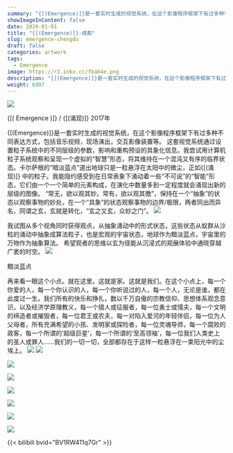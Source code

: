 ```yaml
---
summary: "{[(Emergence)]}是一套实时生成的视觉系统，在这个影像程序框架下有过多种不同表达方式，包括音乐视频，现场演出，交互影像装置等。"
showImageInContent: false
date: 2020-01-01
title: "{[(Emergence)]}-成都"
slug: emergence-chengdu
draft: false
categories: artwork
tags:
  - Emergence
image: https://r2.inkx.cc/fbab4e.png
description: "{[(Emergence)]}是一套实时生成的视觉系统，在这个影像程序框架下有过多种不同表达方式，包括音乐视频，现场演出，交互影像装置等。"
weight: 6997
---
```

![](https://r2.inkx.cc/fbab4e.png)

{[( Emergence )]} / {[(涌现)]} 2017年 
 
{[(Emergence)]}是一套实时生成的视觉系统，在这个影像程序框架下有过多种不同表达方式，包括音乐视频，现场演出，交互影像装置等。
这套视觉系统通过设置粒子系统中的不同层级的参数，影响和重构预设的具象化信息。我尝试用计算机粒子系统观察和呈现一个虚拟的“智慧”形态，将其维持在一个混沌又有序的临界状态。卡尔萨根的“暗淡蓝点”道出地球只是一粒悬浮在太阳中的微尘，正如{[(涌现)]} 中的粒子。我能隐约感受到在日常表象下涌动着一些“不可说”的“智能”形态，它们由一个一个简单的元素构成，在演化中数量多到一定程度就会涌现出新的层级的图像。 
 “常无，欲以观其妙。常有，欲以观其徼”，保持在一个“抽象”的状态以观察事物的妙处，在一个“具象”的状态观察事物的边界/极限，两者同出而异名，同谓之玄，玄就是转化，“玄之又玄，众妙之门”。
 ![](https://r2.inkx.cc/ae22b9.png)
 
我试图从多个视角同时获得观点，从抽象涌动中的形式状态，这些状态从蚁群从沙粒的涌动中抽象成算法粒子，也是宏观的宇宙状态，地球作为黯淡蓝点，宇宙里的万物作为抽象算法。
希望观者的思维以玄为径能从沉浸式的观展体验中通晓穿越广袤的时空。
![](https://r2.inkx.cc/9da1a5.png)

黯淡蓝点

再来看一眼这个小点。就在这里。这就是家。这就是我们。在这个小点上，每一个你爱的人，每一个你认识的人，每一个你听说过的人，每一个人，无论是谁，都在此度过一生。我们所有的快乐和挣扎，数以千万自傲的宗教信仰、思想体系观念意识，以及经济学原理教义，每一个猎人或征服者，每一位勇士或懦夫，每一个文明的缔造者或摧毁者，每一位君王或农夫，每一对陷入爱河的年轻伴侣，每一位为人父母者，所有充满希望的小孩、发明家或探险者，每一位灵魂导师，每一个腐败的政客，每一个所谓的‘超级巨星’，每一个所谓的‘至高领袖’，每一位我们人类史上的圣人或罪人……我们的一切一切，全部都存在于这样一粒悬浮在一束阳光中的尘埃上。
![](https://r2.inkx.cc/1ac8d9.png)
![](https://r2.inkx.cc/973d12.png)

![](https://r2.inkx.cc/0455ed.png)

![](https://r2.inkx.cc/b82de1.png)

![](https://r2.inkx.cc/a4abb5.png)

![](https://r2.inkx.cc/7b28c5.png)

![](https://r2.inkx.cc/0eced3.png)

![](https://r2.inkx.cc/04915e.png)

{{< bilibili bvid="BV1RW411q7Gr" >}}